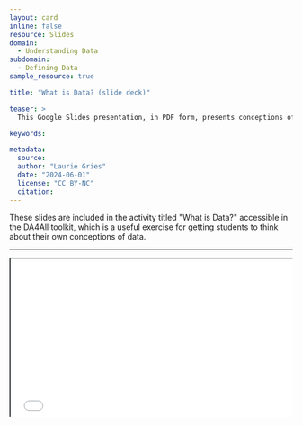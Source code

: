 ```yaml
---
layout: card
inline: false
resource: Slides
domain:
  - Understanding Data
subdomain:
  - Defining Data
sample_resource: true

title: "What is Data? (slide deck)"

teaser: >
  This Google Slides presentation, in PDF form, presents conceptions of data from different perspectives, sources, and fields of inquiry.

keywords:

metadata:
  source:
  author: "Laurie Gries"
  date: "2024-06-01"
  license: "CC BY-NC"
  citation:
---
```


These slides are included in the activity titled "What is Data?" accessible in the DA4All toolkit, which is a useful exercise for getting students to think about their own conceptions of data.

---

<div style="position: relative; padding-bottom: 56.25%; height: 0; overflow: hidden;"><iframe src="../assets/pdf/What is Data Slidedeck.pdf" width="100%" title="What is Data Slidedeck" style="border:2px #323639 solid; position: absolute; top: 0; left: 0; right: 0; bottom: 0; height: 100%; max-width: 100%;"></iframe>" width="100%" title="What is Data Slidedeck" style="border:2px #323639 solid; position: absolute; top: 0; left: 0; right: 0; bottom: 0; height: 100%; max-width: 100%;"></iframe>
